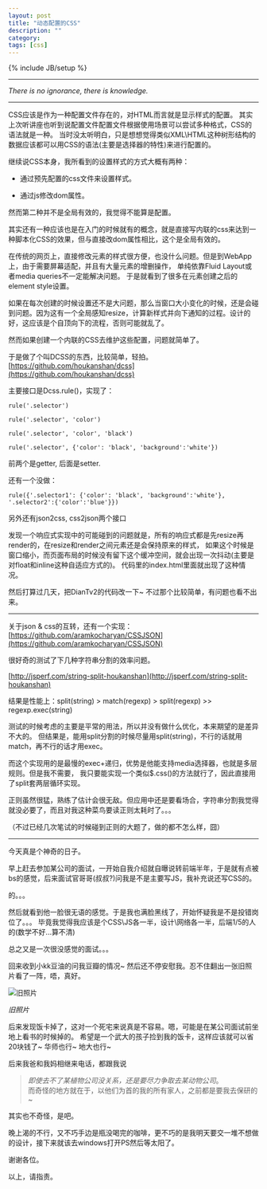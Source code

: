 ```yaml
---
layout: post
title: "动态配置的CSS"
description: ""
category: 
tags: [css]
---
```

{% include JB/setup %}

--------------------------------------------

*There is no ignorance, there is knowledge.*

--------------------------------------------

CSS应该是作为一种配置文件存在的，对HTML而言就是显示样式的配置。
其实上次听讲座也听到说配置文件配置文件根据使用场景可以尝试多种格式，CSS的语法就是一种。
当时没太听明白，只是想想觉得类似XML\HTML这种树形结构的数据应该都可以用CSS的语法(主要是选择器的特性)来进行配置的。

继续说CSS本身，我所看到的设置样式的方式大概有两种：

* 通过预先配置的css文件来设置样式。

* 通过js修改dom属性。

然而第二种并不是全局有效的，我觉得不能算是配置。

其实还有一种应该也是在入门的时候就有的概念，就是直接写内联的css来达到一种脚本化CSS的效果，但与直接改dom属性相比，这个是全局有效的。

在传统的网页上，直接修改元素的样式很方便，也没什么问题。但是到WebApp上，由于需要屏幕适配，并且有大量元素的增删操作，
单纯依靠Fluid Layout或者media queries不一定能解决问题。
于是就看到了很多在元素创建之后的element style设置。

如果在每次创建的时候设置还不是大问题，那么当窗口大小变化的时候，还是会碰到问题。因为这有一个全局感知resize，计算新样式并向下通知的过程。设计的好，这应该是个自顶向下的流程，否则可能就乱了。

然而如果创建一个内联的CSS去维护这些配置，问题就简单了。

于是做了个叫DCSS的东西，比较简单，轻拍。
[https://github.com/houkanshan/dcss](https://github.com/houkanshan/dcss)

主要接口是Dcss.rule()，实现了：

    rule('.selector')

    rule('.selector', 'color')

    rule('.selector', 'color', 'black')

    rule('.selector', {'color': 'black', 'background':'white'})
     
前两个是getter, 后面是setter.

还有一个没做：

    rule({'.selector1': {'color': 'black', 'background':'white'}, '.selector2':{'color':'blue'}})



另外还有json2css, css2json两个接口

发现一个响应式实现中的可能碰到的问题就是，所有的响应式都是先resize再render的，在resize和render之间元素还是会保持原来的样式，
如果这个时候是窗口缩小，而页面布局的时候没有留下这个缓冲空间，就会出现一次抖动(主要是对float和inline这种自适应方式的)。
代码里的index.html里面就出现了这种情况。

然后打算过几天，把DianTv2的代码改一下~ 不过那个比较简单，有问题也看不出来。


----------------------------------------

关于json & css的互转，还有一个实现： [https://github.com/aramkocharyan/CSSJSON](https://github.com/aramkocharyan/CSSJSON)



很好奇的测试了下几种字符串分割的效率问题。

[http://jsperf.com/string-split-houkanshan](http://jsperf.com/string-split-houkanshan)

结果是性能上：split(string) > match(regexp) > split(regexp) >> regexp.exec(string)

测试的时候考虑的主要是平常的用法，所以并没有做什么优化，本来期望的是差异不大的。
但结果是，能用split分割的时候尽量用split(string)，不行的话就用match，再不行的话才用exec。

而这个实现用的是最慢的exec+递归，优势是他能支持media选择器，也就是多层规则。但是我不需要，
我只要能实现一个类似$.css()的方法就行了，因此直接用了split套两层循环实现。

正则虽然很猛，熟练了估计会很无敌。但应用中还是要看场合，字符串分割我觉得就没必要了，而且对我这种菜鸟要读正则太耗时了。。。

（不过已经几次笔试的时候碰到正则的大题了，做的都不怎么样，囧）


----------------------------------------

今天真是个神奇的日子。

早上赶去参加某公司的面试，一开始自我介绍就自曝说转前端半年，于是就有点被bs的感觉，后来面试官哥哥(叔叔?)问我是不是主要写JS，我补充说还写CSS的。

的。。。

然后就看到他一脸很无语的感觉。于是我也满脸黑线了，开始怀疑我是不是投错岗位了。。。
毕竟我觉得我应该是个CSS\JS各一半，设计\网络各一半，后端1/5的人的(数学不好...算不清)

总之又是一次很没感觉的面试。。。

回来收到小kk豆油的问我豆瓣的情况~ 然后还不停安慰我。忍不住翻出一张旧照片看了一阵，唔，真好。

![旧照片](https://docs.google.com/drawings/pub?id=1UiYFbsChBatVkMondOCaWeXIHzwVA61uKCdP-12d3tY&w=545&h=100)

*旧照片*

后来发现饭卡掉了，这对一个死宅来说真是不容易。嗯，可能是在某公司面试前坐地上看书的时候掉的。
希望是一个武大的孩子捡到我的饭卡，这样应该就可以省20块钱了~ 华师也行~ 地大也行~

后来我爸和我妈相继来电话，都跟我说    
> *即使去不了某植物公司没关系，还是要尽力争取去某动物公司*。   
而奇怪的地方就在于，以他们为首的我的所有家人，之前都是要我去保研的~ 

其实也不奇怪，是吧。

晚上渴的不行，又不巧手边是瓶没喝完的咖啡，更不巧的是我明天要交一堆不想做的设计，接下来就该去windows打开PS然后等太阳了。

谢谢各位。


以上，请指责。
